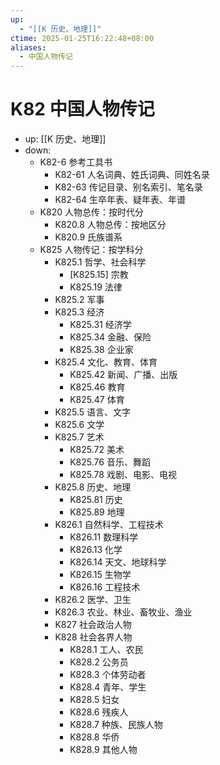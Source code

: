 ```yaml
---
up:
  - "[[K 历史、地理]]"
ctime: 2025-01-25T16:22:48+08:00
aliases:
  - 中国人物传记
---
```


# K82 中国人物传记

- up: [[K 历史、地理]]
- down:
	- K82-6 参考工具书
		- K82-61 人名词典、姓氏词典、同姓名录
		- K82-63 传记目录、别名索引、笔名录
		- K82-64 生卒年表、疑年表、年谱
	- K820 人物总传：按时代分
		- K820.8 人物总传：按地区分
		- K820.9 氏族谱系
	- K825 人物传记：按学科分
		- K825.1 哲学、社会科学
			- [K825.15] 宗教
			- K825.19 法律
		- K825.2 军事
		- K825.3 经济
			- K825.31 经济学
			- K825.34 金融、保险
			- K825.38 企业家
		- K825.4 文化、教育、体育
			- K825.42 新闻、广播、出版
			- K825.46 教育
			- K825.47 体育
		- K825.5 语言、文字
		- K825.6 文学
		- K825.7 艺术
			- K825.72 美术
			- K825.76 音乐、舞蹈
			- K825.78 戏剧、电影、电视
		- K825.8 历史、地理
			- K825.81 历史
			- K825.89 地理
		- K826.1 自然科学、工程技术
			- K826.11 数理科学
			- K826.13 化学
			- K826.14 天文、地球科学
			- K826.15 生物学
			- K826.16 工程技术
		- K826.2 医学、卫生
		- K826.3 农业、林业、畜牧业、渔业
		- K827 社会政治人物
		- K828 社会各界人物
			- K828.1 工人、农民
			- K828.2 公务员
			- K828.3 个体劳动者
			- K828.4 青年、学生
			- K828.5 妇女
			- K828.6 残疾人
			- K828.7 种族、民族人物
			- K828.8 华侨
			- K828.9 其他人物
